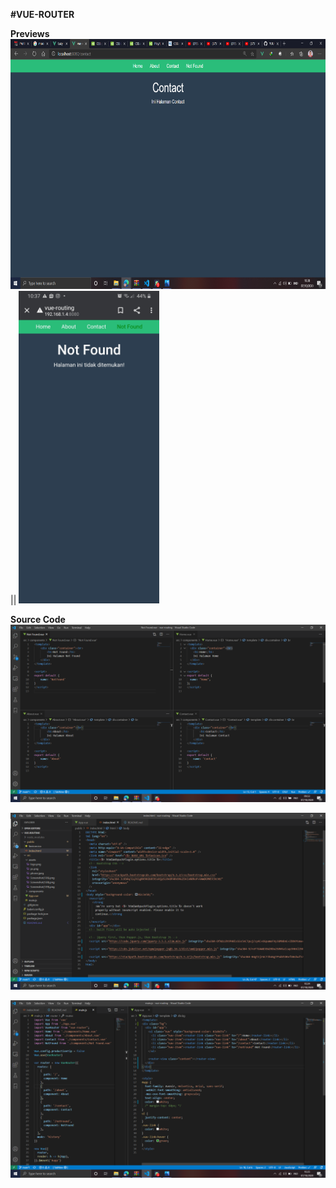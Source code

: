 **#VUE-ROUTER**

**Previews**
<img src="./src/assets/pc.png" height="400px"> || <img src="./src/assets/phone.jpeg" height="500px">

**Source Code**
![](src/assets/Screenshot(136).png)

![](src/assets/Screenshot(140).png)

![](src/assets/Screenshot(141).png)
